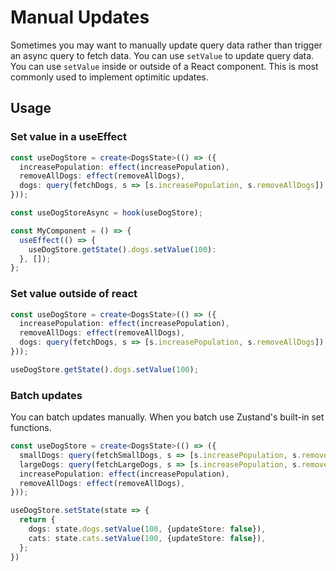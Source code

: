 # Manual Updates

Sometimes you may want to manually update query data rather than trigger an async query to fetch data. You can use `setValue` to update query data. You can use `setValue` inside or outside of a React component. This is most commonly used to implement optimitic updates.

## Usage

### Set value in a useEffect

```typescript
const useDogStore = create<DogsState>(() => ({
  increasePopulation: effect(increasePopulation),
  removeAllDogs: effect(removeAllDogs),
  dogs: query(fetchDogs, s => [s.increasePopulation, s.removeAllDogs]) 
}));

const useDogStoreAsync = hook(useDogStore);

const MyComponent = () => {
  useEffect(() => {
    useDogStore.getState().dogs.setValue(100):
  }, []);
};
```

### Set value outside of react

```typescript
const useDogStore = create<DogsState>(() => ({
  increasePopulation: effect(increasePopulation),
  removeAllDogs: effect(removeAllDogs),
  dogs: query(fetchDogs, s => [s.increasePopulation, s.removeAllDogs]) 
}));

useDogStore.getState().dogs.setValue(100);
```

### Batch updates

You can batch updates manually. When you batch use Zustand's built-in set functions.

```typescript
const useDogStore = create<DogsState>(() => ({
  smallDogs: query(fetchSmallDogs, s => [s.increasePopulation, s.removeAllDogs]),
  largeDogs: query(fetchLargeDogs, s => [s.increasePopulation, s.removeAllDogs]),
  increasePopulation: effect(increasePopulation),
  removeAllDogs: effect(removeAllDogs),
}));

useDogStore.setState(state => {
  return {
    dogs: state.dogs.setValue(100, {updateStore: false}),
    cats: state.cats.setValue(100, {updateStore: false}),
  };
})
```
